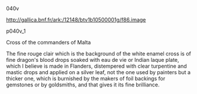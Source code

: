 040v

http://gallica.bnf.fr/ark:/12148/btv1b10500001g/f86.image

p040v_1

Cross of the commanders of Malta

The fine rouge clair which is the background of the white enamel cross is of fine dragon's blood drops soaked with eau de vie or Indian laque plate, which I believe is made in Flanders, distempered with clear turpentine and mastic drops and applied on a silver leaf, not the one used by painters but a thicker one, which is burnished by the makers of foil backings for gemstones or by goldsmiths, and that gives it its fine brilliance.
